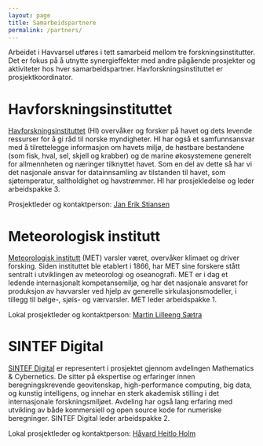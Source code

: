 ```yaml
---
layout: page
title: Samarbeidspartnere
permalink: /partners/
---
```


Arbeidet i Havvarsel utføres i tett samarbeid mellom tre forskningsinstitutter. Det er fokus på å utnytte synergieffekter med andre pågående prosjekter og aktiviteter hos hver samarbeidspartner. Havforskningsinstituttet er prosjektkoordinator.

# Havforskningsinstituttet
[Havforskningsinstituttet](https://hi.no/) (HI) overvåker og forsker på havet og dets levende ressurser for å gi råd til norske myndigheter. HI har også et samfunnsansvar med å tilrettelegge informasjon om havets miljø, de høstbare bestandene (som fisk, hval, sel, skjell og krabber) og de marine økosystemene generelt for allmennheten og næringer tilknyttet havet. Som en del av dette så har vi det nasjonale ansvar for datainnsamling av tilstanden til havet, som sjøtemperatur, saltholdighet og havstrømmer. HI har prosjekledelse og leder arbeidspakke 3. 

Prosjektleder og kontaktperson: [Jan Erik Stiansen](https://www.hi.no/hi/om-oss/ansatte/jan-erik-stiansen)

# Meteorologisk institutt
[Meteorologisk institutt](https://www.met.no/) (MET) varsler været, overvåker klimaet og driver forsking. Siden instituttet ble etablert i 1866, har MET sine forskere stått sentralt i utviklingen av meteorologi og oseanografi. MET er i dag et ledende internasjonalt kompetansemiljø, og har det nasjonale ansvaret for produksjon av havvarsler ved hjelp av generelle sirkulasjonsmodeller, i tillegg til bølge-, sjøis- og værvarsler. MET leder arbeidspakke 1.

Lokal prosjektleder og kontaktperson: [Martin Lilleeng Sætra](https://www.met.no/ansatte/martin-lilleeng-saetra)

# SINTEF Digital
[SINTEF Digital](https://www.sintef.no/digital/) er representert i prosjektet gjennom avdelingen Mathematics & Cybernetics. De sitter på ekspertise og erfaringer innen beregningskrevende geovitenskap, high-performance computing, big data, og kunstig intelligens, og innehar en sterk akademisk stilling i det internasjonale forskningsmiljøet. Avdeling har også lang erfaring med utvikling av både kommersiell og open source kode for numeriske beregninger. SINTEF Digital leder arbeidspakke 2.

[//]: # (SINTEF DIGITAL is a research division in SINTEF with 400 employees and is here represented by the Department of Mathematics and Cybernetics. They have relevant expertise and experience within computational geoscience and engineering, HPC, big data, and artificial intelligence, and have a strong academic standing in the international community. The department has long experience with developing commercial and open-source numerical simulation code.)

Lokal prosjektleder og kontaktperson: [Håvard Heitlo Holm](https://www.sintef.no/alle-ansatte/ansatt/?empid=5205)
